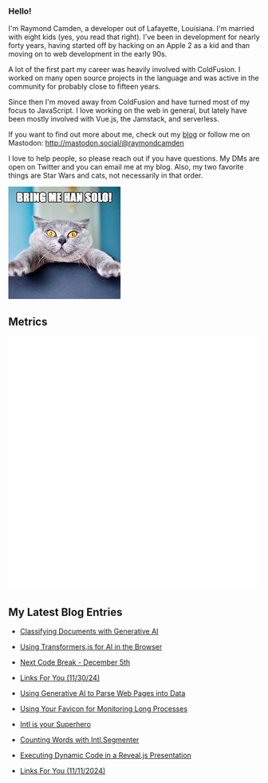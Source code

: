 ### Hello!

I'm Raymond Camden, a developer out of Lafayette, Louisiana. I'm married with eight kids (yes, you read that right). I've been in development for nearly forty years, having started off by hacking on an Apple 2 as a kid and than moving on to web development in the early 90s.

A lot of the first part my career was heavily involved with ColdFusion. I worked on many open source projects in the language and was active in the community for probably close to fifteen years. 

Since then I'm moved away from ColdFusion and have turned most of my focus to JavaScript. I love working on the web in general, but lately have been mostly involved with Vue.js, the Jamstack, and serverless. 

If you want to find out more about me, check out my [blog](https://www.raymondcamden.com) or follow me on Mastodon: <http://mastodon.social/@raymondcamden>

I love to help people, so please reach out if you have questions. My DMs are open on Twitter and you can email me at my blog. Also, my two favorite things are Star Wars and cats, not necessarily in that order.

![Star Wars cat](https://raw.githubusercontent.com/cfjedimaster/cfjedimaster/master/cat.jpg)

## Metrics

<picture>
  <img src="/github-metrics.svg" alt="Metrics">
</picture>

<!-- RSS -->
## My Latest Blog Entries

* [Classifying Documents with Generative AI](https://www.raymondcamden.com/2024/12/09/classifying-documents-with-generative-ai)

* [Using Transformers.js for AI in the Browser](https://www.raymondcamden.com/2024/12/03/using-transformersjs-for-ai-in-the-browser)

* [Next Code Break - December 5th](https://www.raymondcamden.com/2024/12/02/next-code-break-december-5th)

* [Links For You (11/30/24)](https://www.raymondcamden.com/2024/11/30/links-for-you)

* [Using Generative AI to Parse Web Pages into Data](https://www.raymondcamden.com/2024/11/27/using-generative-ai-to-parse-web-pages-into-data)

* [Using Your Favicon for Monitoring Long Processes](https://www.raymondcamden.com/2024/11/25/using-your-favicon-for-monitoring-long-processes)

* [Intl is your Superhero](https://www.raymondcamden.com/2024/11/21/intl-is-your-superhero)

* [Counting Words with Intl.Segmenter](https://www.raymondcamden.com/2024/11/20/counting-words-with-intlsegmenter)

* [Executing Dynamic Code in a Reveal.js Presentation](https://www.raymondcamden.com/2024/11/12/executing-dynamic-code-in-a-revealjs-presentation)

* [Links For You (11/11/2024)](https://www.raymondcamden.com/2024/11/11/links-for-you)

<!-- ENDRSS -->


